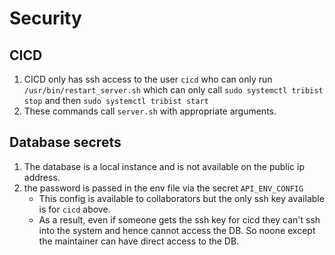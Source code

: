 # Security

## CICD

1. CICD only has ssh access to the user `cicd` who can only run `/usr/bin/restart_server.sh` which can only call `sudo systemctl tribist stop` and then `sudo systemctl tribist start`
2. These commands call `server.sh` with appropriate arguments.

## Database secrets

1. The database is a local instance and is not available on the public ip address.
2. the password is passed in the env file via the secret `API_ENV_CONFIG`
   - This config is available to collaborators but the only ssh key available is for `cicd` above.
   - As a result, even if someone gets the ssh key for cicd they can't ssh into the system and hence cannot access the DB. So noone except the maintainer can have direct access to the DB.

